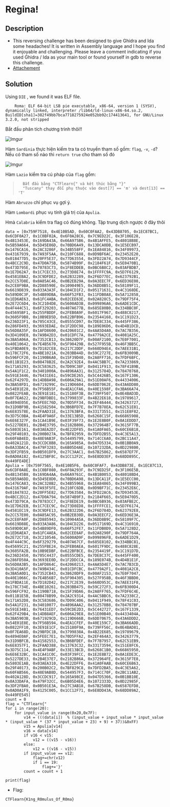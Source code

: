 # Regina!

## Description

* This reversing challenge has been designed to give Ghidra and Ida some headaches! It is written in Assembly language and I hope you find it enjoyable and challenging. Please leave a comment indicating if you used Ghidra / Ida as your main tool or found yourself in gdb to reverse this challenge.
* [Attachement](https://ctflearn.com/challenge/download/1055)

## Solution

Using `DIE` , we found it was ELF file.

        Roma: ELF 64-bit LSB pie executable, x86-64, version 1 (SYSV), dynamically linked, interpreter /lib64/ld-linux-x86-64.so.2, BuildID[sha1]=382f49bb7bca7718275924e052bb92c174413641, for GNU/Linux 3.2.0, not stripped
    
Bắt đầu phân tích chương trình thôi!!

![Imgur](https://i.imgur.com/ddcqm9B.png)

Hàm `Sardinia` thực hiện kiểm tra ta có truyền tham số gồm: `flag`, `-v`, `-d`? Nếu có tham số nào thì `return true` cho tham số đó



![Imgur](https://i.imgur.com/SDMFye1.png)

Hàm `Lazio` kiểm tra cú pháp của `flag` gồm: 
>       Bắt đầu bằng "CTFlearn{" và kêt thúc bằng "}"
>       "Tuscany" thay đổi phụ thuộc vào dest[7] == 'm' và dest[13] == 'T'

Hàm `Abruzzo` chỉ phục vụ gợi ý.

Hàm `Lombardi` phục vụ tính giá trị của `Apulia`.

Hmà `Calabria` kiểm tra flag có đúng không. Tập trung dịch ngược ở đây thôi


```
data = [0x759F7518, 0x4E10B5AD, 0x60C0FAA2, 0x43DB8705, 0x1EC87BC1, 0x6CDF0A27, 0x1C0BF02A, 0x6F0A28C6, 0x7C9ED22C, 0x3F106E28, 0x4B13453E, 0x169DA43A, 0x66A975B6, 0x4B1AFFE5, 0x48018B8E, 0x5B59A664, 0x5D45E86D, 0x70BD6A49, 0x13DCA0DB, 0x1E5ECB97, 0x1476CA16, 0x2AC3286F, 0x34B558FF, 0x1EA84816, 0x34F09973, 0x43167939, 0x7A93F5AA, 0x210FC688, 0x0D9BF6AC, 0x23452E20, 0x018477D5, 0x20FF5E37, 0x77D63554, 0x3FD22A74, 0x7D9344CF, 0x4BCC2C9D, 0x47D0A75B, 0x5874B99F, 0x2184F61F, 0x5E0470B1, 0x473D795E, 0x70783C73, 0x1F8EDDEB, 0x0BC6B8C2, 0x03AFBDB7, 0x1E7D62A7, 0x1C7CEC33, 0x273D8E74, 0x1FFFFC9A, 0x5D7F6129, 0x4581EBA2, 0x3C9DFDE2, 0x62B32289, 0x2F6D77EC, 0x623792B1, 0x2CC57D8E, 0x0A85AC46, 0x0B2EB29A, 0x0A3EEC7F, 0x6ED36E08, 0x2CE8F9BA, 0x2D88590E, 0x109049E5, 0x36DD8B51, 0x58109F11, 0x6619D839, 0x033A3A3F, 0x104CD1F2, 0x05171631, 0x4C3168DE, 0x589D0C3F, 0x54B89DBA, 0x66F52FB3, 0x11FDB0A8, 0x5A712858, 0x1ED6AE63, 0x61FC4ABA, 0x02CEE63E, 0x02A828C5, 0x79DF75F4, 0x2E72C6D4, 0x3C2104D8, 0x5600AD3B, 0x099896A6, 0x6ADE1CDC, 0x4F444C51, 0x6F329203, 0x407A677B, 0x685E80B0, 0x334BBC0F, 0x45695BF1, 0x255FBDDF, 0x2FEB0A9F, 0x6017F967, 0x488C8217, 0x3605F9B8, 0x10B9ED5D, 0x622BFB96, 0x23544168, 0x1C191D23, 0x236D23F1, 0x705C43CE, 0x0555CD97, 0x7DE8C334, 0x445FF386, 0x286FD493, 0x3693EDAE, 0x1F2DDC98, 0x189E06D6, 0x4D4B1DCD, 0x56D8A35F, 0x1AFD8600, 0x420601C2, 0x4AA5D4A0, 0x7AC7B356, 0x3D4109E8, 0x7A9B42D3, 0x01CDFC7A, 0x4779A2CE, 0x4081A25C, 0x3BA5A06A, 0x7352CB13, 0x38620D7F, 0x00AF2100, 0x7E0F7001, 0x40E10642, 0x7E4B5670, 0x5F90429B, 0x527F955B, 0x46F3BB5C, 0x1FBDA0E9, 0x7D182CE8, 0x217C2DDF, 0x660D94E4, 0x7AEE31B1, 0x178C72F6, 0x4BE1021A, 0x203BB44D, 0x59C2727E, 0x6FB3009B, 0x596FCF20, 0x1190B6A0, 0x15F39D40, 0x2A8FF716, 0x7FDF6BFC, 0x011B1E23, 0x08478B2E, 0x2A2C92E4, 0x4AC5BB7C, 0x7A233869, 0x171A5293, 0x3C583625, 0x7D09C38F, 0x0411F913, 0x78F41B9B, 0x54A1F1C2, 0x3401000A, 0x4896AA31, 0x3125784D, 0x78470768, 0x591E3446, 0x76431E61, 0x59CDE265, 0x5C4426B5, 0x167F1306, 0x62F4297D, 0x14DB8A98, 0x606A29A1, 0x51E00AF6, 0x44334006, 0x3BA58FD1, 0x6719299C, 0x119D6604, 0x6DD7062E, 0x43A6DD80, 0x54E01E28, 0x7F56B55F, 0x4EA1CFA6, 0x40E1598F, 0x3BA66A74, 0x0822FEAB, 0x3E91E181, 0x15180F3B, 0x739FF507, 0x0E4BAD3D, 0x0F7EA622, 0x29BFDBD1, 0x3799833F, 0x4B22E618, 0x19789617, 0x4894E05E, 0x5FEEC76D, 0x70D5FF34, 0x2EF46444, 0x34263727, 0x31D9BF9B, 0x41582504, 0x3B6BFD7E, 0x7F7B78EA, 0x62C51E81, 0x6E83578E, 0x2FAAD31E, 0x13763BFA, 0x33173551, 0x151E8F82, 0x3D75C0BA, 0x4E4F9A6F, 0x33E13B5D, 0x6268C15F, 0x66865908, 0x6E6E327F, 0x1CA41B9E, 0x03F39F73, 0x1E2E8B0F, 0x0A1EDDD7, 0x5227DE01, 0x2B4E3795, 0x2182B806, 0x372964B7, 0x3615F77B, 0x5803E161, 0x03AEA2D7, 0x4E22DF85, 0x41A0FA65, 0x60CE6B18, 0x29F40103, 0x200B027A, 0x7BF82959, 0x7DFD2B55, 0x4C3E5A13, 0x60FAB4ED, 0x48E9AB3F, 0x54495799, 0x714CC6A0, 0x2BC11A47, 0x402A121D, 0x3CCDC8B8, 0x165A985A, 0x047D5334, 0x0B1BB0A9, 0x0A33DAC4, 0x479F3283, 0x6B05D4AE, 0x107232DA, 0x0D229800, 0x3DF2FB59, 0x0B501DF9, 0x27C3AAC1, 0x67B25862, 0x6587EF7F, 0x0AD0A182, 0x4125BF8C, 0x1CC12F2C, 0x6E8DD3EF, 0x68DD895C, 0x449FE4DE]
Apulia = [0x759F7565, 0x4E10B5F6, 0x60C0FAF7, 0x43DB873E, 0x1EC87C13, 0x6CDF0A8E, 0x1C0BF080, 0x6F0A293F, 0x7C9ED25F, 0x3F106E5B, 0x4B1345B8, 0x169DA4AA, 0x66A9761C, 0x4B1B0053, 0x48018BD4, 0x5B59A6DD, 0x5D45E8D0, 0x70BD6A98, 0x13DCA11F, 0x1E5ECC00, 0x1476CA83, 0x2AC328B2, 0x34B55968, 0x1EA84865, 0x34F099B3, 0x431679AF, 0x7A93F5FE, 0x210FC6DB, 0x0D9BF71C, 0x23452E6C, 0x01847832, 0x20FF5E82, 0x77D63584, 0x3FD22AC6, 0x7D93453E, 0x4BCC2D12, 0x47D0A794, 0x5874B9F3, 0x2184F665, 0x5E0470D5, 0x473D79CA, 0x70783CC7, 0x1F8EDE19, 0x0BC6B936, 0x03AFBE2C, 0x1E7D62EB, 0x1C7CEC9C, 0x273D8ED8, 0x1FFFFCE1, 0x5D7F6174, 0x4581EC19, 0x3C9DFE13, 0x62B322D6, 0x2F6D784D, 0x623792E8, 0x2CC57E00, 0x0A85AC95, 0x0B2EB30D, 0x0A3EECF2, 0x6ED36E3A, 0x2CE8FA0F, 0x2D885943, 0x10904A5A, 0x36DD8B9C, 0x58109F7C, 0x6619D88E, 0x033A3A86, 0x104CD226, 0x0517169D, 0x4C316910, 0x589D0CAF, 0x54B89DF0, 0x66F52FE7, 0x11FDB0D9, 0x5A7128D2, 0x1ED6AEA7, 0x61FC4AEA, 0x02CEE6AF, 0x02A8290F, 0x79DF764A, 0x2E72C718, 0x3C210546, 0x5600AD9F, 0x099896FB, 0x6ADE1D29, 0x4F444C9C, 0x6F329279, 0x407A67CF, 0x685E8102, 0x334BBC81, 0x45695C21, 0x255FBE24, 0x2FEB0AEA, 0x6017F9DC, 0x488C828E, 0x3605FA2B, 0x10B9EDBF, 0x622BFBCE, 0x2354419F, 0x1C191D7D, 0x236D2450, 0x705C4437, 0x0555CDE5, 0x7DE8C37C, 0x445FF400, 0x286FD50A, 0x3693EE0D, 0x1F2DDCCA, 0x189E074B, 0x4D4B1E1F, 0x56D8A3B5, 0x1AFD864C, 0x42060213, 0x4AA5D4E7, 0x7AC7B3CD, 0x3D410A5F, 0x7A9B434C, 0x01CDFCBC, 0x4779A2F1, 0x4081A2C8, 0x3BA5A0D1, 0x7352CB43, 0x38620DF9, 0x00AF2153, 0x7E0F7047, 0x40E1066C, 0x7E4B56B7, 0x5F904305, 0x527F958B, 0x46F3BBD0, 0x1FBDA11E, 0x7D182D42, 0x217C2E39, 0x660D953C, 0x7AEE31F8, 0x178C734E, 0x4BE10261, 0x203BB475, 0x59C272F3, 0x6FB300D4, 0x596FCF92, 0x1190B718, 0x15F39DA6, 0x2A8FF765, 0x7FDF6C4E, 0x011B1E5B, 0x08478B99, 0x2A2C9314, 0x4AC5BBC6, 0x7A2338C2, 0x171A52D8, 0x3C583686, 0x7D09C406, 0x0411F949, 0x78F41C03, 0x54A1F231, 0x34010077, 0x4896AAA2, 0x312578B8, 0x784707BF, 0x591E34B1, 0x76431ED7, 0x59CDE2D3, 0x5C442727, 0x167F1339, 0x62F429B4, 0x14DB8AEF, 0x606A29E8, 0x51E00B40, 0x4433404A, 0x3BA5903B, 0x671929CD, 0x119D666B, 0x6DD70675, 0x43A6DDD2, 0x54E01E8E, 0x7F56B594, 0x4EA1CFEF, 0x40E159C7, 0x3BA66ADD, 0x0822FF10, 0x3E91E1CF, 0x15180F9A, 0x739FF56C, 0x0E4BAD81, 0x0F7EA68D, 0x29BFDC1B, 0x3799838A, 0x4B22E685, 0x19789679, 0x4894E0AF, 0x5FEEC7E1, 0x70D5FFA2, 0x2EF464A3, 0x34263779, 0x31D9BFCB, 0x41582553, 0x3B6BFDEF, 0x7F7B7957, 0x62C51EB9, 0x6E8357F1, 0x2FAAD388, 0x13763C32, 0x33173594, 0x151E8FC6, 0x3D75C114, 0x4E4F9ABF, 0x33E13BCD, 0x6268C1B0, 0x66865950, 0x6E6E32BC, 0x1CA41C0C, 0x03F39FCC, 0x1E2E8B72, 0x0A1EDE3C, 0x5227DE33, 0x2B4E37E7, 0x2182B86A, 0x372964FE, 0x3615F7E8, 0x5803E1AB, 0x03AEA310, 0x4E22DFF6, 0x41A0FAAB, 0x60CE6B63, 0x29F40173, 0x200B02C2, 0x7BF829C8, 0x7DFD2BA5, 0x4C3E5A62, 0x60FAB566, 0x48E9AB8D, 0x544957F3, 0x714CC70F, 0x2BC11AB2, 0x402A128D, 0x3CCDC917, 0x165A98CE, 0x047D5366, 0x0B1BB10E, 0x0A33DAFA, 0x479F32CC, 0x6B05D4E6, 0x1072333D, 0x0D22985F, 0x3DF2FBA0, 0x0B501E3A, 0x27C3AB18, 0x67B258DB, 0x6587EFD8, 0x0AD0A1F9, 0x4125C005, 0x1CC12F71, 0x6E8DD43A, 0x68DD89A2, 0x449FE545]
count = 0
flag = "CTFlearn{"
for i in range(20):
    for input_value in range(0x20,0x7F):
        v14 = (((data[i])  % (input_value + input_value * input_value * (input_value * (37 * input_value + 23) + 9) + 37))&0xFF)
        v15 = Apulia[v14]
        v16 = data[v14]
        if v16 < v15:
            v12 = ((v15 - v16))
        else:
            v12 = ((v16 - v15))
        if input_value == v12:
            flag+=chr(v12)
            if i == 19:
                flag+='}'
        count = count + 1
    
print(flag)

```
* Flag:

```
CTFlearn{K1ng_R0mulus_Of_R0ma}
```